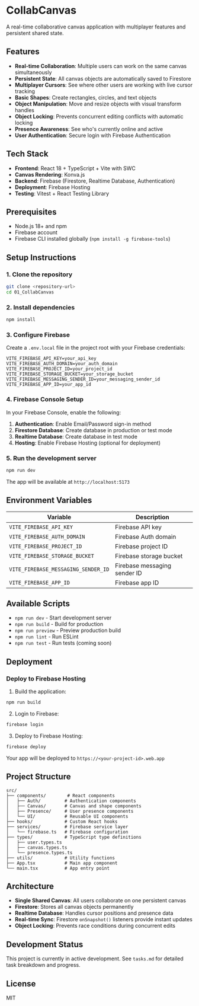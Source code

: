 # CollabCanvas

A real-time collaborative canvas application with multiplayer features and persistent shared state.

## Features

- **Real-time Collaboration**: Multiple users can work on the same canvas simultaneously
- **Persistent State**: All canvas objects are automatically saved to Firestore
- **Multiplayer Cursors**: See where other users are working with live cursor tracking
- **Basic Shapes**: Create rectangles, circles, and text objects
- **Object Manipulation**: Move and resize objects with visual transform handles
- **Object Locking**: Prevents concurrent editing conflicts with automatic locking
- **Presence Awareness**: See who's currently online and active
- **User Authentication**: Secure login with Firebase Authentication

## Tech Stack

- **Frontend**: React 18 + TypeScript + Vite with SWC
- **Canvas Rendering**: Konva.js
- **Backend**: Firebase (Firestore, Realtime Database, Authentication)
- **Deployment**: Firebase Hosting
- **Testing**: Vitest + React Testing Library

## Prerequisites

- Node.js 18+ and npm
- Firebase account
- Firebase CLI installed globally (`npm install -g firebase-tools`)

## Setup Instructions

### 1. Clone the repository

```bash
git clone <repository-url>
cd 01_CollabCanvas
```

### 2. Install dependencies

```bash
npm install
```

### 3. Configure Firebase

Create a `.env.local` file in the project root with your Firebase credentials:

```env
VITE_FIREBASE_API_KEY=your_api_key
VITE_FIREBASE_AUTH_DOMAIN=your_auth_domain
VITE_FIREBASE_PROJECT_ID=your_project_id
VITE_FIREBASE_STORAGE_BUCKET=your_storage_bucket
VITE_FIREBASE_MESSAGING_SENDER_ID=your_messaging_sender_id
VITE_FIREBASE_APP_ID=your_app_id
```

### 4. Firebase Console Setup

In your Firebase Console, enable the following:

1. **Authentication**: Enable Email/Password sign-in method
2. **Firestore Database**: Create database in production or test mode
3. **Realtime Database**: Create database in test mode
4. **Hosting**: Enable Firebase Hosting (optional for deployment)

### 5. Run the development server

```bash
npm run dev
```

The app will be available at `http://localhost:5173`

## Environment Variables

| Variable | Description |
|----------|-------------|
| `VITE_FIREBASE_API_KEY` | Firebase API key |
| `VITE_FIREBASE_AUTH_DOMAIN` | Firebase Auth domain |
| `VITE_FIREBASE_PROJECT_ID` | Firebase project ID |
| `VITE_FIREBASE_STORAGE_BUCKET` | Firebase storage bucket |
| `VITE_FIREBASE_MESSAGING_SENDER_ID` | Firebase messaging sender ID |
| `VITE_FIREBASE_APP_ID` | Firebase app ID |

## Available Scripts

- `npm run dev` - Start development server
- `npm run build` - Build for production
- `npm run preview` - Preview production build
- `npm run lint` - Run ESLint
- `npm run test` - Run tests (coming soon)

## Deployment

### Deploy to Firebase Hosting

1. Build the application:
```bash
npm run build
```

2. Login to Firebase:
```bash
firebase login
```

3. Deploy to Firebase Hosting:
```bash
firebase deploy
```

Your app will be deployed to `https://<your-project-id>.web.app`

## Project Structure

```
src/
├── components/        # React components
│   ├── Auth/         # Authentication components
│   ├── Canvas/       # Canvas and shape components
│   ├── Presence/     # User presence components
│   └── UI/           # Reusable UI components
├── hooks/            # Custom React hooks
├── services/         # Firebase service layer
│   └── firebase.ts   # Firebase configuration
├── types/            # TypeScript type definitions
│   ├── user.types.ts
│   ├── canvas.types.ts
│   └── presence.types.ts
├── utils/            # Utility functions
├── App.tsx           # Main app component
└── main.tsx          # App entry point
```

## Architecture

- **Single Shared Canvas**: All users collaborate on one persistent canvas
- **Firestore**: Stores all canvas objects permanently
- **Realtime Database**: Handles cursor positions and presence data
- **Real-time Sync**: Firestore `onSnapshot()` listeners provide instant updates
- **Object Locking**: Prevents race conditions during concurrent edits

## Development Status

This project is currently in active development. See `tasks.md` for detailed task breakdown and progress.

## License

MIT

